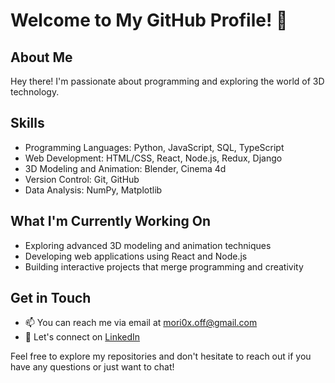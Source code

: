 # Welcome to My GitHub Profile! 👋

## About Me
Hey there! I'm passionate about programming and exploring the world of 3D technology.

## Skills
- Programming Languages: Python, JavaScript, SQL, TypeScript
- Web Development: HTML/CSS, React, Node.js, Redux, Django
- 3D Modeling and Animation: Blender, Cinema 4d
- Version Control: Git, GitHub
- Data Analysis: NumPy, Matplotlib

## What I'm Currently Working On
- Exploring advanced 3D modeling and animation techniques
- Developing web applications using React and Node.js
- Building interactive projects that merge programming and creativity

## Get in Touch
- 📫 You can reach me via email at [mori0x.off@gmail.com](mailto:mori0x.off@gmail.com)
- 💬 Let's connect on [LinkedIn](https://www.linkedin.com/in/anton-chupreta/)


Feel free to explore my repositories and don't hesitate to reach out if you have any questions or just want to chat!

